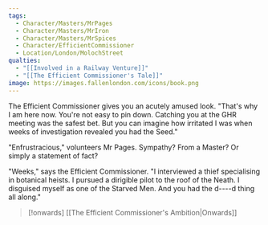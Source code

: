 ```yaml
---
tags:
  - Character/Masters/MrPages
  - Character/Masters/MrIron
  - Character/Masters/MrSpices
  - Character/EfficientCommissioner
  - Location/London/MolochStreet
qualties:
  - "[[Involved in a Railway Venture]]"
  - "[[The Efficient Commissioner's Tale]]"
image: https://images.fallenlondon.com/icons/book.png
---
```


The Efficient Commissioner gives you an acutely amused look. "That's why I am here now. You're not easy to pin down. Catching you at the GHR meeting was the safest bet. But you can imagine how irritated I was when weeks of investigation revealed you had the Seed."

"Enfrustracious," volunteers Mr Pages. Sympathy? From a Master? Or simply a statement of fact?

"Weeks," says the Efficient Commissioner. "I interviewed a thief specialising in botanical heists. I pursued a dirigible pilot to the roof of the Neath. I disguised myself as one of the Starved Men. And you had the d----d thing all along."

> [!onwards] [[The Efficient Commissioner's Ambition|Onwards]]